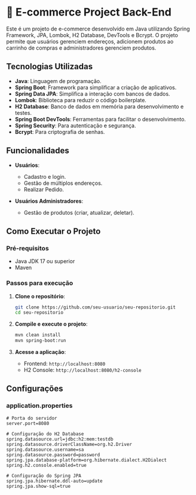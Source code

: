 # 🛒 E-commerce Project Back-End 

Este é um projeto de e-commerce desenvolvido em Java utilizando Spring Framework, JPA, Lombok, H2 Database, DevTools e Bcrypt. O projeto permite que usuários gerenciem endereços, adicionem produtos ao carrinho de compras e administradores gerenciem produtos.

## Tecnologias Utilizadas

- **Java**: Linguagem de programação.
- **Spring Boot**: Framework para simplificar a criação de aplicativos.
- **Spring Data JPA**: Simplifica a interação com bancos de dados.
- **Lombok**: Biblioteca para reduzir o código boilerplate.
- **H2 Database**: Banco de dados em memória para desenvolvimento e testes.
- **Spring Boot DevTools**: Ferramentas para facilitar o desenvolvimento.
- **Spring Security**: Para autenticação e segurança.
- **Bcrypt**: Para criptografia de senhas.

## Funcionalidades

- **Usuários**:
    - Cadastro e login.
    - Gestão de múltiplos endereços.
    - Realizar Pedido.

- **Usuários Administradores**:
    - Gestão de produtos (criar, atualizar, deletar).

## Como Executar o Projeto

### Pré-requisitos

- Java JDK 17 ou superior
- Maven

### Passos para execução

1. **Clone o repositório**:
    ```bash
    git clone https://github.com/seu-usuario/seu-repositorio.git
    cd seu-repositorio
    ```

2. **Compile e execute o projeto**:
    ```bash
    mvn clean install
    mvn spring-boot:run
    ```

3. **Acesse a aplicação**:
    - Frontend: `http://localhost:8080`
    - H2 Console: `http://localhost:8080/h2-console`

## Configurações

### application.properties

```properties
# Porta do servidor
server.port=8080

# Configuração do H2 Database
spring.datasource.url=jdbc:h2:mem:testdb
spring.datasource.driverClassName=org.h2.Driver
spring.datasource.username=sa
spring.datasource.password=password
spring.jpa.database-platform=org.hibernate.dialect.H2Dialect
spring.h2.console.enabled=true

# Configuração do Spring JPA
spring.jpa.hibernate.ddl-auto=update
spring.jpa.show-sql=true
